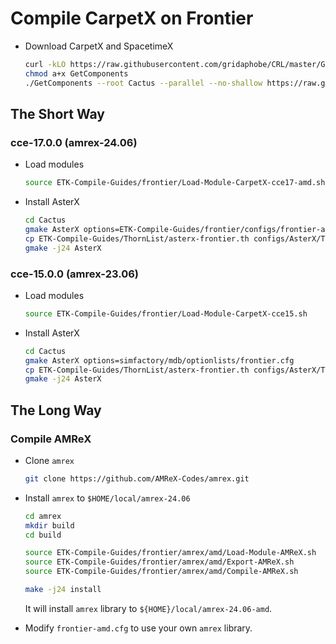 # Compile CarpetX on Frontier

* Download CarpetX and SpacetimeX

    ```bash
    curl -kLO https://raw.githubusercontent.com/gridaphobe/CRL/master/GetComponents
    chmod a+x GetComponents
    ./GetComponents --root Cactus --parallel --no-shallow https://raw.githubusercontent.com/lwJi/ETK-Compile-Guides/main/ThornList/spacetimex.th
    ```

## The Short Way


### cce-17.0.0 (amrex-24.06)

* Load modules

    ```bash
    source ETK-Compile-Guides/frontier/Load-Module-CarpetX-cce17-amd.sh
    ```

* Install AsterX

    ```bash
    cd Cactus
    gmake AsterX options=ETK-Compile-Guides/frontier/configs/frontier-amd.cfg
    cp ETK-Compile-Guides/ThornList/asterx-frontier.th configs/AsterX/ThornList
    gmake -j24 AsterX
    ```


### cce-15.0.0 (amrex-23.06)

* Load modules

    ```bash
    source ETK-Compile-Guides/frontier/Load-Module-CarpetX-cce15.sh
    ```

* Install AsterX

    ```bash
    cd Cactus
    gmake AsterX options=simfactory/mdb/optionlists/frontier.cfg
    cp ETK-Compile-Guides/ThornList/asterx-frontier.th configs/AsterX/ThornList
    gmake -j24 AsterX
    ```



## The Long Way

### Compile AMReX

* Clone `amrex`

    ```bash
    git clone https://github.com/AMReX-Codes/amrex.git
    ```

* Install `amrex` to `$HOME/local/amrex-24.06`

    ```bash
    cd amrex
    mkdir build
    cd build
    
    source ETK-Compile-Guides/frontier/amrex/amd/Load-Module-AMReX.sh
    source ETK-Compile-Guides/frontier/amrex/amd/Export-AMReX.sh
    source ETK-Compile-Guides/frontier/amrex/amd/Compile-AMReX.sh
    
    make -j24 install
    ```

    It will install `amrex` library to `${HOME}/local/amrex-24.06-amd`.

* Modify `frontier-amd.cfg` to use your own `amrex` library.
